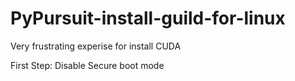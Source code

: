 # PyPursuit-install-guild-for-linux
Very frustrating experise for install CUDA

First Step: Disable Secure boot mode 
